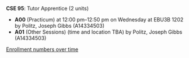 **CSE 95**: Tutor Apprentice (2 units)

- **A00** (Practicum) at 12:00 pm–12:50 pm on Wednesday at EBU3B 1202 by Politz, Joseph Gibbs (A14334503)
- **A01** (Other Sessions) (time and location TBA) by Politz, Joseph Gibbs (A14334503)

[Enrollment numbers over time](./CSE95.tsv)
